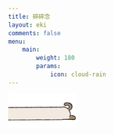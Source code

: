 ```yaml
---
title: 碎碎念
layout: eki
comments: false
menu:
    main: 
        weight: 180
        params:
            icon: cloud-rain
---
```


<img src="/images/039.png" width=70px height=auto ><img src="/images/040.png" width=70px height=auto > 












  









